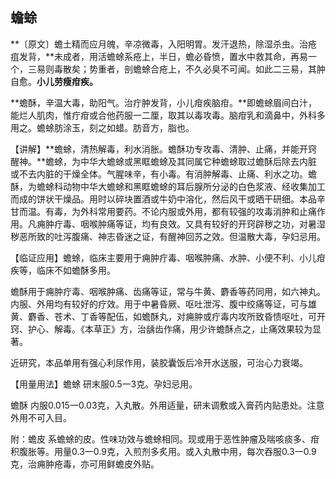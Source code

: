 ## 蟾蜍

**〔原文〕蟾土精而应月魄，辛凉微毒，入阳明胃。发汗退热，除湿杀虫。治疮疽发背，**未成者，用活蟾蜍系疮上，半日，蟾必昏愤，置水中救其命，再易一个，三易则毒散矣；势重者，剖蟾蜍合疮上，不久必臭不可闻。如此二三易，其肿自愈。**小儿劳瘦疳疾。**

**蟾酥，辛温大毒，助阳气。治疔肿发背，小儿疳疾脑疳。**即蟾蜍眉间白汁，能烂人肌肉，惟疔疳或合他药服一二厘，取其以毒攻毒。脑疳乳和滴鼻中，外科多用之。蟾蜍肪涂玉，刻之如蜡。肪音方，脂也。

【讲解】**蟾蜍，清热解毒，利水消胀。蟾酥功专攻毒、清肿、止痛，并能开窍醒神。**蟾蜍，为中华大蟾蜍或黑眶蟾蜍及其同属它种蟾蜍取过蟾酥后除去内脏或不去内脏的干燥全体。气腥味辛，有小毒。有消肿解毒、止痛、利水之功。蟾酥，为蟾蜍科动物中华大蟾蜍和黑眶蟾蜍的耳后腺所分泌的白色浆液、经收集加工而成的饼状干燥品。用时以碎块置酒或牛奶中溶化，然后风干或晒干研细。本品辛甘而温。有毒，为外科常用要药。不论内服或外用，都有较强的攻毒消肿和止痛作用。凡痈肿疔毒、咽喉肿痛等证，均有良效。又具有较好的开窍辟秽之功，对暑湿秽恶所致的吐泻腹痛、神志昏迷之证，有醒神回苏之效。但温散大毒，孕妇忌用。

【临证应用】蟾蜍，临床主要用于痈肿疔毒、咽喉肿痛、水肿、小便不利、小儿疳疾等，临床不如蟾酥多用。

蟾酥用于痈肿疔毒、咽喉肿痛、齿痛等证，常与牛黄、麝香等药同用，如六神丸。内服、外用均有较好的疗效。用于中暑昏厥、呕吐泄泻、腹中绞痛等证，可与雄黄、麝香、苍术、丁香等配伍，如蟾酥丸，对痈肿或疔毒内攻所致昏愦呕吐，可开窍、护心、解毒。《本草正》方，治龋齿作痛，用少许蟾酥点之，止痛效果较为显著。

近研究，本品单用有强心利尿作用，装胶囊饭后冷开水送服，可治心力衰竭。

【用量用法】蟾蜍  研末服0.5一3克。孕妇忌用。

蟾酥  内服0.015一0.03克，入丸散。外用适量，研末调敷或入膏药内贴患处。注意外用不可入目。

附：蟾皮  系蟾蜍的皮。性味功效与蟾蜍相同。现或用于恶性肿瘤及喘咳痰多、疳积腹胀等。用量0.3一0.9克，入煎剂多炙用。或入丸散中用，每次吞服0.3一0.9克，治痈肿疮毒，亦可用鲜蟾皮外贴。
